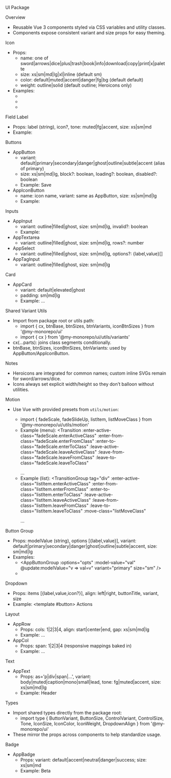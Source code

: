 UI Package

Overview
- Reusable Vue 3 components styled via CSS variables and utility classes.
- Components expose consistent variant and size props for easy theming.

Icon
- Props:
  - name: one of sword|arrows|dice|plus|trash|book|info|download|copy|print|x|palette
  - size: xs|sm|md|lg|xl|inline (default sm)
  - color: default|muted|accent|danger|fg|bg (default default)
  - weight: outline|solid (default outline; Heroicons only)
- Examples:
  - <AppIcon name="info" />
  - <AppIcon name="print" weight="solid" size="lg" />
  - <AppIcon name="palette" color="accent" size="inline" />

Field Label
- Props: label (string), icon?, tone: muted|fg|accent, size: xs|sm|md
- Example: <AppFieldLabel label="Traits" icon="info" tone="fg" size="xs" />

Buttons
- AppButton
  - variant: default|primary|secondary|danger|ghost|outline|subtle|accent (alias of primary)
  - size: xs|sm|md|lg, block?: boolean, loading?: boolean, disabled?: boolean
  - Example: <AppButton variant="primary" size="md">Save</AppButton>
- AppIconButton
  - name: icon name, variant: same as AppButton, size: xs|sm|md|lg
  - Example: <AppIconButton name="download" variant="outline" size="sm" />

Inputs
- AppInput
  - variant: outline|filled|ghost, size: sm|md|lg, invalid?: boolean
  - Example: <AppInput variant="filled" size="lg" />
- AppTextarea
  - variant: outline|filled|ghost, size: sm|md|lg, rows?: number
- AppSelect
  - variant: outline|filled|ghost, size: sm|md|lg, options?: {label,value}[]
- AppTagInput
  - variant: outline|filled|ghost, size: sm|md|lg

Card
- AppCard
  - variant: default|elevated|ghost
  - padding: sm|md|lg
  - Example: <AppCard title="Details" variant="elevated" padding="lg">...</AppCard>

Shared Variant Utils
- Import from package root or utils path:
  - import { cx, btnBase, btnSizes, btnVariants, iconBtnSizes } from '@my-monorepo/ui'
  - import { cx } from '@my-monorepo/ui/utils/variants'
- cx(...parts): joins class segments conditionally.
- btnBase, btnSizes, iconBtnSizes, btnVariants: used by AppButton/AppIconButton.

Notes
- Heroicons are integrated for common names; custom inline SVGs remain for sword/arrows/dice.
- Icons always set explicit width/height so they don’t balloon without utilities.

Motion
- Use Vue <Transition> with provided presets from `utils/motion`:
  - import { fadeScale, fadeSlideUp, listItem, listMoveClass } from '@my-monorepo/ui/utils/motion'
  - Example (menu):
    <Transition
      :enter-active-class="fadeScale.enterActiveClass"
      :enter-from-class="fadeScale.enterFromClass"
      :enter-to-class="fadeScale.enterToClass"
      :leave-active-class="fadeScale.leaveActiveClass"
      :leave-from-class="fadeScale.leaveFromClass"
      :leave-to-class="fadeScale.leaveToClass"
    >
      <div v-if="open">...</div>
    </Transition>
  - Example (list):
    <TransitionGroup
      tag="div"
      :enter-active-class="listItem.enterActiveClass"
      :enter-from-class="listItem.enterFromClass"
      :enter-to-class="listItem.enterToClass"
      :leave-active-class="listItem.leaveActiveClass"
      :leave-from-class="listItem.leaveFromClass"
      :leave-to-class="listItem.leaveToClass"
      :move-class="listMoveClass"
    >
      <div v-for="it in items" :key="it.id">...</div>
    </TransitionGroup>

Button Group
- Props: modelValue (string), options [{label,value}], variant: default|primary|secondary|danger|ghost|outline|subtle|accent, size: sm|md|lg
- Examples:
  - <AppButtonGroup :options="opts" :model-value="val" @update:modelValue="v => val=v" variant="primary" size="sm" />
  - <AppButtonGroup :options="opts" variant="ghost" />

Dropdown
- Props: items [{label,value,icon?}], align: left|right, buttonTitle, variant, size
- Example:
  <AppDropdown :items="[{label:'Copy',value:'copy',icon:'copy'}]" variant="outline" size="sm">
    <template #button>
      <AppIcon name="plus" />
      <span>Actions</span>
    </template>
  </AppDropdown>

Layout
- AppRow
  - Props: cols: 1|2|3|4, align: start|center|end, gap: xs|sm|md|lg
  - Example: <AppRow :cols="3" gap="lg" align="center">...</AppRow>
- AppCol
  - Props: span: 1|2|3|4 (responsive mappings baked in)
  - Example: <AppCol :span="2">...</AppCol>

Text
- AppText
  - Props: as='p|div|span|...', variant: body|muted|caption|mono|small|lead, tone: fg|muted|accent, size: xs|sm|md|lg
  - Example: <AppText variant="caption" tone="accent">Header</AppText>

Types
- Import shared types directly from the package root:
  - import type { ButtonVariant, ButtonSize, ControlVariant, ControlSize, Tone, IconSize, IconColor, IconWeight, DropdownAlign } from '@my-monorepo/ui'
- These mirror the props across components to help standardize usage.

Badge
- AppBadge
  - Props: variant: default|accent|neutral|danger|success; size: xs|sm|md
  - Example: <AppBadge variant="accent" size="xs">Beta</AppBadge>
